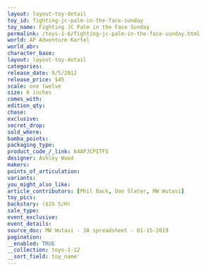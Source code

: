 ```yaml
---
layout: layout-toy-detail 
toy_id: fighting-jc-palm-in-the-face-sunday
toy_name: Fighting JC Palm in the Face Sunday
permalink: /toys-1-6/fighting-jc-palm-in-the-face-sunday.html
world: AP Adventure Kartel
world_abr: 
character_base: 
layout: layout-toy-detail
categories: 
release_date: 9/5/2012
release_price: $45 
scale: one twelve
size: 6 inches
comes_with: 
edition_qty: 
chase: 
exclusive: 
secret_drop: 
sold_where: 
bamba_points: 
packaging_type: 
product_code_/_link: 64APJCPITFS
designer: Ashley Wood
makers: 
points_of_articulation: 
variants: 
you_might_also_like: 
article_contributors: [Phil Back, Don Slater, MW Wutasi]
toy_pics: 
backstory: ($15 S/H)
sale_type: 
event_exclusive: 
event_details: 
source_doc: MW Wutasi - 3A spreadsheet - 01-15-2019
pagination: 
__enabled: TRUE
__collection: toys-1-12
__sort_field: toy_name'
---
```

